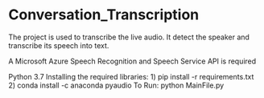 # Conversation_Transcription
The project is used to transcribe the live audio. It detect the speaker and transcribe its speech into text.

A Microsoft Azure Speech Recognition and Speech Service API is required 

Python 3.7
Installing the required libraries:
	1) pip install -r requirements.txt
	2) conda install -c anaconda pyaudio
To Run:
	python MainFile.py
